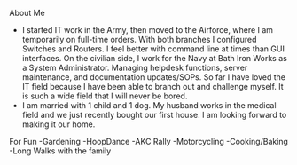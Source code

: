 About Me
- I started IT work in the Army, then moved to the Airforce, where I am temporarily on full-time orders. With both branches I configured Switches and Routers. I feel better with command line at times than GUI interfaces. On the civilian side, I work for the Navy at Bath Iron Works as a System Administrator. Managing helpdesk functions, server maintenance, and documentation updates/SOPs. So far I have loved the IT field because I have been able to branch out and challenge myself. It is such a wide field that I will never be bored.
- I am married with 1 child and 1 dog. My husband works in the medical field and we just recently bought our first house. I am looking forward to making it our home.

For Fun
-Gardening
-HoopDance
-AKC Rally
-Motorcycling
-Cooking/Baking
-Long Walks with the family